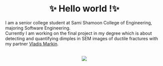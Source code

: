 <h1 align="center"> ✨ Hello world !✨ </h1>

I am a senior college student at Sami Shamoon College of Engineering, majoring Software Engineering.<br>
Currently I am working on the final project in my degree which is about detecting and quantifying dimples in SEM images of ductile fractures with my partner [Vladis Markin](https://github.com/Vl4d1s).

<br>
<!--
**Mohamab29/Mohamab29** is a ✨ _special_ ✨ repository because its `README.md` (this file) appears on your GitHub profile.
-->



<div align="center">
<img src="https://github-readme-stats.vercel.app/api?username=Mohamab29&count_private=false&show_icons=true&theme=radical">

</div>
